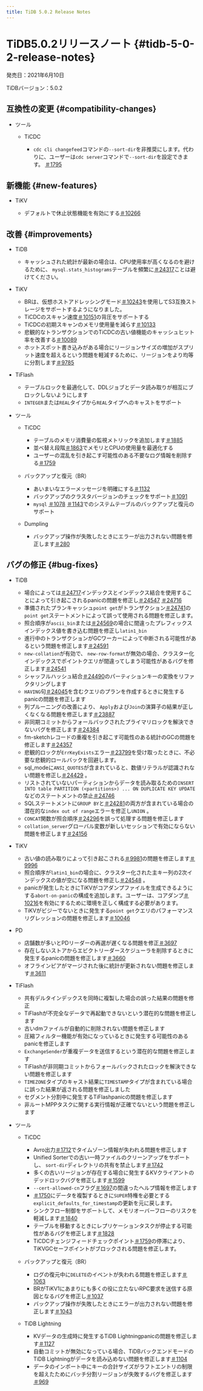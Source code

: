 ```yaml
---
title: TiDB 5.0.2 Release Notes
---
```


# TiDB5.0.2リリースノート {#tidb-5-0-2-release-notes}

発売日：2021年6月10日

TiDBバージョン：5.0.2

## 互換性の変更 {#compatibility-changes}

-   ツール

    -   TiCDC

        -   `cdc cli changefeed`コマンドの`--sort-dir`を非推奨にします。代わりに、ユーザーは`cdc server`コマンドで`--sort-dir`を設定できます。 [＃1795](https://github.com/pingcap/tiflow/pull/1795)

## 新機能 {#new-features}

-   TiKV

    -   デフォルトで休止状態機能を有効にする[＃10266](https://github.com/tikv/tikv/pull/10266)

## 改善 {#improvements}

-   TiDB

    -   キャッシュされた統計が最新の場合は、CPU使用率が高くなるのを避けるために、 `mysql.stats_histograms`テーブルを頻繁に[＃24317](https://github.com/pingcap/tidb/pull/24317)ことは避けてください。

-   TiKV

    -   BRは、仮想ホストアドレッシングモード[＃10243](https://github.com/tikv/tikv/pull/10243)を使用してS3互換ストレージをサポートするようになりました。
    -   TiCDCのスキャン速度[＃10151](https://github.com/tikv/tikv/pull/10151)の背圧をサポートする
    -   TiCDCの初期スキャンのメモリ使用量を減らす[＃10133](https://github.com/tikv/tikv/pull/10133)
    -   悲観的なトランザクションでのTiCDCの古い値機能のキャッシュヒット率を改善する[＃10089](https://github.com/tikv/tikv/pull/10089)
    -   ホットスポット書き込みがある場合にリージョンサイズの増加がスプリット速度を超えるという問題を軽減するために、リージョンをより均等に分割します[＃9785](https://github.com/tikv/tikv/issues/9785)

-   TiFlash

    -   テーブルロックを最適化して、DDLジョブとデータ読み取りが相互にブロックしないようにします
    -   `INTEGER`または`REAL`タイプから`REAL`タイプへのキャストをサポート

-   ツール

    -   TiCDC

        -   テーブルのメモリ消費量の監視メトリックを追加します[＃1885](https://github.com/pingcap/tiflow/pull/1885)
        -   並べ替え段階[＃1863](https://github.com/pingcap/tiflow/pull/1863)でメモリとCPUの使用量を最適化する
        -   ユーザーの混乱を引き起こす可能性のある不要なログ情報を削除する[＃1759](https://github.com/pingcap/tiflow/pull/1759)

    -   バックアップと復元（BR）

        -   あいまいなエラーメッセージを明確にする[＃1132](https://github.com/pingcap/br/pull/1132)
        -   バックアップのクラスタバージョンのチェックをサポート[＃1091](https://github.com/pingcap/br/pull/1091)
        -   `mysql` [＃1078](https://github.com/pingcap/br/pull/1078) [＃1143](https://github.com/pingcap/br/pull/1143)でのシステムテーブルのバックアップと復元のサポート

    -   Dumpling

        -   バックアップ操作が失敗したときにエラーが出力されない問題を修正します[＃280](https://github.com/pingcap/dumpling/pull/280)

## バグの修正 {#bug-fixes}

-   TiDB

    -   場合によっては[＃24717](https://github.com/pingcap/tidb/issues/24717)インデックスとインデックス結合を使用することによって引き起こされるpanicの問題を修正し[＃24547](https://github.com/pingcap/tidb/issues/24547) [＃24716](https://github.com/pingcap/tidb/issues/24716)
    -   準備されたプランキャッシュ`point get`がトランザクション[＃24741](https://github.com/pingcap/tidb/issues/24741)の`point get`ステートメントによって誤って使用される問題を修正します。
    -   照合順序が`ascii_bin`または[＃24569](https://github.com/pingcap/tidb/issues/24569)の場合に間違ったプレフィックスインデックス値を書き込む問題を修正し`latin1_bin`
    -   進行中のトランザクションがGCワーカーによって中断される可能性があるという問題を修正します[＃24591](https://github.com/pingcap/tidb/issues/24591)
    -   `new-collation`が有効で、 `new-row-format`が無効の場合、クラスター化インデックスでポイントクエリが間違ってしまう可能性があるバグを修正します[＃24541](https://github.com/pingcap/tidb/issues/24541)
    -   シャッフルハッシュ結合[＃24490](https://github.com/pingcap/tidb/pull/24490)のパーティションキーの変換をリファクタリングします
    -   `HAVING`句[＃24045](https://github.com/pingcap/tidb/issues/24045)を含むクエリのプランを作成するときに発生するpanicの問題を修正します
    -   列プルーニングの改善により、 `Apply`および`Join`の演算子の結果が正しくなくなる問題を修正します[＃23887](https://github.com/pingcap/tidb/issues/23887)
    -   非同期コミットからフォールバックされたプライマリロックを解決できないバグを修正します[＃24384](https://github.com/pingcap/tidb/issues/24384)
    -   fm-sketchレコードの重複を引き起こす可能性のある統計のGCの問題を修正します[＃24357](https://github.com/pingcap/tidb/pull/24357)
    -   悲観的ロックが`ErrKeyExists`エラー[＃23799](https://github.com/pingcap/tidb/issues/23799)を受け取ったときに、不必要な悲観的ロールバックを回避します。
    -   sql_modeに`ANSI_QUOTES`が含まれていると、数値リテラルが認識されない問題を修正し[＃24429](https://github.com/pingcap/tidb/issues/24429) 。
    -   リストされていないパーティションからデータを読み取るための`INSERT INTO table PARTITION (<partitions>) ... ON DUPLICATE KEY UPDATE`などのステートメントの禁止[＃24746](https://github.com/pingcap/tidb/issues/24746)
    -   SQLステートメントに`GROUP BY`と[＃24281](https://github.com/pingcap/tidb/issues/24281)の両方が含まれている場合の潜在的な`index out of range`エラーを修正し`UNION` 。
    -   `CONCAT`関数が照合順序[＃24296](https://github.com/pingcap/tidb/issues/24296)を誤って処理する問題を修正します
    -   `collation_server`グローバル変数が新しいセッションで有効にならない問題を修正します[＃24156](https://github.com/pingcap/tidb/pull/24156)

-   TiKV

    -   古い値の読み取りによって引き起こされる[＃9981](https://github.com/tikv/tikv/issues/9981)の問題を修正します[＃9996](https://github.com/tikv/tikv/issues/9996)
    -   照合順序が`latin1_bin`の場合に、クラスター化された主キー列の2次インデックスの値が空になる問題を修正し[＃24548](https://github.com/pingcap/tidb/issues/24548) 。
    -   panicが発生したときにTiKVがコアダンプファイルを生成できるようにする`abort-on-panic`の構成を追加します。ユーザーは、コアダンプ[＃10216](https://github.com/tikv/tikv/pull/10216)を有効にするために環境を正しく構成する必要があります。
    -   TiKVがビジーでないときに発生する`point get`クエリのパフォーマンスリグレッションの問題を修正します[＃10046](https://github.com/tikv/tikv/issues/10046)

-   PD

    -   店舗数が多いとPDリーダーの再選が遅くなる問題を修正[＃3697](https://github.com/tikv/pd/issues/3697)
    -   存在しないストアからエビクトリーダースケジューラを削除するときに発生するpanicの問題を修正します[＃3660](https://github.com/tikv/pd/issues/3660)
    -   オフラインピアがマージされた後に統計が更新されない問題を修正します[＃3611](https://github.com/tikv/pd/issues/3611)

-   TiFlash

    -   共有デルタインデックスを同時に複製した場合の誤った結果の問題を修正
    -   TiFlashが不完全なデータで再起動できないという潜在的な問題を修正します
    -   古いdmファイルが自動的に削除されない問題を修正します
    -   圧縮フィルター機能が有効になっているときに発生する可能性のあるpanicを修正します
    -   `ExchangeSender`が重複データを送信するという潜在的な問題を修正します
    -   TiFlashが非同期コミットからフォールバックされたロックを解決できない問題を修正します
    -   `TIMEZONE`タイプのキャスト結果に`TIMESTAMP`タイプが含まれている場合に誤った結果が返される問題を修正しました
    -   セグメント分割中に発生するTiFlashpanicの問題を修正します
    -   非ルートMPPタスクに関する実行情報が正確でないという問題を修正します

-   ツール

    -   TiCDC

        -   Avro出力[＃1712](https://github.com/pingcap/tiflow/pull/1712)でタイムゾーン情報が失われる問題を修正します
        -   Unified Sorterでの古い一時ファイルのクリーンアップをサポートし、 `sort-dir`ディレクトリの共有を禁止します[＃1742](https://github.com/pingcap/tiflow/pull/1742)
        -   多くの古いリージョンが存在する場合に発生するKVクライアントのデッドロックバグを修正します[＃1599](https://github.com/pingcap/tiflow/issues/1599)
        -   `--cert-allowed-cn`フラグ[＃1697](https://github.com/pingcap/tiflow/pull/1697)の間違ったヘルプ情報を修正します
        -   [＃1750](https://github.com/pingcap/tiflow/pull/1750)にデータを複製するときに`SUPER`特権を必要とする`explicit_defaults_for_timestamp`の更新を元に戻します。
        -   シンクフロー制御をサポートして、メモリオーバーフローのリスクを軽減します[＃1840](https://github.com/pingcap/tiflow/pull/1840)
        -   テーブルを移動するときにレプリケーションタスクが停止する可能性があるバグを修正します[＃1828](https://github.com/pingcap/tiflow/pull/1828)
        -   TiCDCチェンジフィードチェックポイント[＃1759](https://github.com/pingcap/tiflow/pull/1759)の停滞により、TiKVGCセーフポイントがブロックされる問題を修正します。

    -   バックアップと復元（BR）

        -   ログの復元中に`DELETE`のイベントが失われる問題を修正します[＃1063](https://github.com/pingcap/br/issues/1063)
        -   BRがTiKV1にあまりにも多くの役に立たないRPC要求を送信する原因となるバグを修正し[＃1037](https://github.com/pingcap/br/pull/1037)
        -   バックアップ操作が失敗したときにエラーが出力されない問題を修正します[＃1043](https://github.com/pingcap/br/pull/1043)

    -   TiDB Lightning

        -   KVデータの生成時に発生するTiDB Lightningpanicの問題を修正します[＃1127](https://github.com/pingcap/br/pull/1127)
        -   自動コミットが無効になっている場合、TiDBバックエンドモードのTiDB Lightningがデータを読み込めない問題を修正します[＃1104](https://github.com/pingcap/br/issues/1104)
        -   データのインポート中にキーの合計サイズがラフトエントリの制限を超えたためにバッチ分割リージョンが失敗するバグを修正します[＃969](https://github.com/pingcap/br/issues/969)
